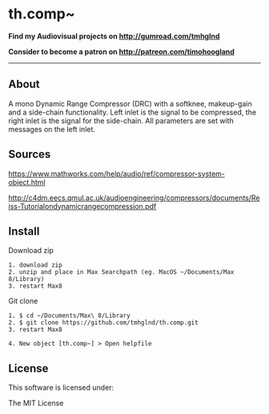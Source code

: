 # th.comp~

**Find my Audiovisual projects on http://gumroad.com/tmhglnd**

**Consider to become a patron on http://patreon.com/timohoogland**

---

## About

A mono Dynamic Range Compressor (DRC) with a softknee, makeup-gain and a side-chain functionality. Left inlet is the signal to be compressed, the right inlet is the signal for the side-chain. All parameters are set with messages on the left inlet.

## Sources

https://www.mathworks.com/help/audio/ref/compressor-system-object.html

http://c4dm.eecs.qmul.ac.uk/audioengineering/compressors/documents/Reiss-Tutorialondynamicrangecompression.pdf

## Install

Download zip
```
1. download zip
2. unzip and place in Max Searchpath (eg. MacOS ~/Documents/Max 8/Library)
3. restart Max8
```
Git clone
```
1. $ cd ~/Documents/Max\ 8/Library
2. $ git clone https://github.com/tmhglnd/th.comp.git
3. restart Max8
```
```
4. New object [th.comp~] > Open helpfile
```
## License

This software is licensed under:

The MIT License
